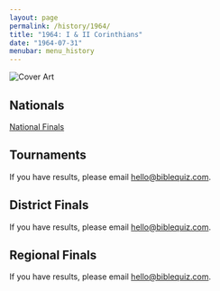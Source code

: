 ```yaml
---
layout: page
permalink: /history/1964/
title: "1964: I & II Corinthians"
date: "1964-07-31"
menubar: menu_history
---
```


<img src="{% link assets/scripture-portions/1964.jpg %}" alt="Cover Art" style="max-height:400px" />

## Nationals
<a href="{% link _pages/history/1964/nationals.md %}" class="button is-primary">National Finals</a>

## Tournaments
If you have results, please email [hello@biblequiz.com](mailto:hello@biblequiz.com).

## District Finals
If you have results, please email [hello@biblequiz.com](mailto:hello@biblequiz.com).

## Regional Finals
If you have results, please email [hello@biblequiz.com](mailto:hello@biblequiz.com).
